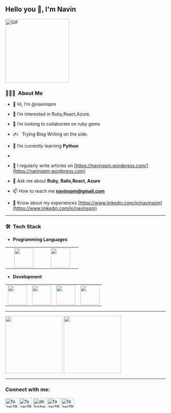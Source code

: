<h2> Hello you 👋, I'm Navin</h2>
<img alt="GIF" src="https://media.giphy.com/media/l3q2GDh3wQqVWSiGY/giphy.gif" width = 200/>

<h3> 🧝🏻‍💻 &nbsp;About Me </h3>

- 👋 Hi, I’m @navinspm
- 👀 I’m interested in Ruby,React,Azure.
- 💞️ I’m looking to collaborate on ruby gems
- ✍️ &nbsp; Trying Blog Writing on the side.
- 🌱 I’m currently learning **Python**

-
- 📝 I regularly write articles on [https://navinspm.wordpress.com/](https://navinspm.wordpress.com)

- 💬 Ask me about **Ruby, Rails,React, Azure**

- 📫 How to reach me **navinspm@gmail.com**

- 📄 Know about my experiences [https://www.linkedin.com/in/navinspm](https://www.linkedin.com/in/navinspm)



---------------------------------------------------------------------------------------------------------------------------------------------------------------------------------
<h3> 🛠 &nbsp;Tech Stack</h3>

- **Programming Languages**
<table>
<tbody>
 <tr>
<td align="center" width="33%">
<img height=60px src="https://www.vectorlogo.zone/logos/ruby-lang/ruby-lang-horizontal.svg"> 
</td>
 <td align="center" width="33%">
<img height=60px src="https://www.vectorlogo.zone/logos/javascript/javascript-horizontal.svg"> 
</td>
</tr>
</tbody>
</table>


- **Development**
<table>
<tbody>
 <tr>
<td align="center" width="25%">
<img height=60px src="https://www.vectorlogo.zone/logos/reactjs/reactjs-ar21.svg"> 
</td>
<td align="center" width="25%">
<img height=60px src="https://upload.wikimedia.org/wikipedia/commons/thumb/6/62/Ruby_On_Rails_Logo.svg/1200px-Ruby_On_Rails_Logo.svg.png"> 
</td>
<td align="center" width="25%">
<img height=60px src="https://www.vectorlogo.zone/logos/microsoft_azure/microsoft_azure-ar21.svg"> 
</td>
 <td align="center" width="25%">
<img height=60px src="https://www.vectorlogo.zone/logos/amazon_aws/amazon_aws-ar21.svg"> 
</td>
</tr>
</tbody>
</table>

---------------------------------------------------------------------------------------------------------------------------------------------------------------------------------

  <img height="180em" src="https://github-readme-stats.vercel.app/api?username=navinspm&theme=radical&show_icons=true" />
  <img height="180em" src="https://github-readme-stats.vercel.app/api/top-langs/?username=navinspm&theme=radical&layout=compact" />

<br/>

---------------------------------------------------------------------------------------------------------------------------------------------------------------------------------

<h3 align="left">Connect with me:</h3>
<p align="left">
<a href="https://dev.to/navinspm" target="blank"><img align="center" src="https://cdn.jsdelivr.net/npm/simple-icons@3.0.1/icons/dev-dot-to.svg" alt="fazer1929" height="30" width="40" /></a>
<a href="https://twitter.com/navinspm" target="blank"><img align="center" src="https://raw.githubusercontent.com/rahuldkjain/github-profile-readme-generator/master/src/images/icons/Social/twitter.svg" alt="fazer1929" height="30" width="40" /></a>
<a href="https://linkedin.com/in/navinspm" target="blank"><img align="center" src="https://raw.githubusercontent.com/rahuldkjain/github-profile-readme-generator/master/src/images/icons/Social/linked-in-alt.svg" alt="abhishekagrawal1929" height="30" width="40" /></a>
<a href="https://www.hackerrank.com/navinspm" target="blank"><img align="center" src="https://raw.githubusercontent.com/rahuldkjain/github-profile-readme-generator/master/src/images/icons/Social/hackerrank.svg" alt="fazer1929" height="30" width="40" /></a>
<a href="https://www.leetcode.com/navinspm" target="blank"><img align="center" src="https://raw.githubusercontent.com/rahuldkjain/github-profile-readme-generator/master/src/images/icons/Social/leet-code.svg" alt="fazer1929" height="30" width="40" /></a>
</p>

<!---
navinspm/navinspm is a ✨ special ✨ repository because its `README.md` (this file) appears on your GitHub profile.
You can click the Preview link to take a look at your changes.
--->
